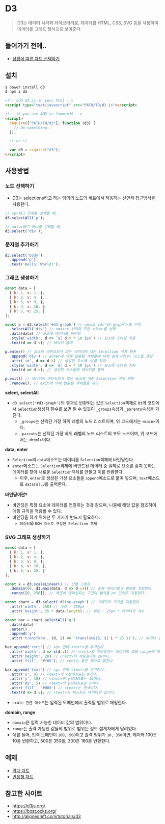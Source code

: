 # D3
> D3는 데이터 시각화 라이브러리로, 데이터를 HTML, CSS, SVG 등을 사용하여 데이터를 그래프 형식으로 보여준다.

## 들어가기 전에..
- [상황에 따른 차트 선택하기](http://extremepresentation.typepad.com/files/choosing-a-good-chart-09.pdf)

## 설치
```sh
$ bower install d3
$ npm i d3
```

```html
<!-- add d3.js in your html -->
<script type="text/javascript" src="PATH/TO/d3.js"></script>

<!-- if you use AMD or CommonJS -->
<script>
  require(["PATH/TO/d3"], function (d3) {
    // Do something..
  });

  /* or */

  var d3 = require("d3");
</script>
```

## 사용방법
### 노드 선택하기
- D3는 selections라고 하는 임의의 노드의 세트에서 작동하는 선언적 접근방식을 사용한다.
```js
// <p>태그 전체를 선택할 때,
d3.selectAll('p');

// <div>태그 하나를 선택할 때,
d3.select('div');
```

### 문자열 추가하기
```js
d3.select('body')
  .append('p')
  .text('Hello, World!');
```

### 그래프 생성하기
```js
const data = [
  { k: 1, v: 1, },
  { k: 2, v: 4, },
  { k: 3, v: 9, },
  { k: 4, v: 16, },
  { k: 5, v: 25, }
];

const p = d3.select('#d3-graph') // <main id="d3-graph">를 선택
  .selectAll('div') // <main> 하위의 모든 <div>를 선택
  .data(data) // 요소에 데이터를 바인딩
  .style('width', d => `${ d.v * 10 }px`) // 요소에 스타일 적용
  .text(d => d.v); // 데이터 출력

p.enter() // 요소와 바인드되지 않는 데이터에 대한 Selection 객체 반환
  .append('div') // enter에 의해 반환된 객체들에 대해 실제 <div> 요소를 생성
  .attr('id', d => d.k) // 생성된 요소에 id를 부여
  .style('width', d => `${ d.v * 10 }px`) // 요소에 스타일 적용
  .text(d => d.v); // 생성된 요소들에 데이터를 출력

p.exit() // 데이터와 바인드되지 않은 요소에 대한 Selection 객체 반환
  .remove(); // exit에 의해 반환된 객체들을 제거
```

__select, selectAll__
- `d3.select('#d3-graph')`의 결과로 반환되는 값은 `Selection`객체로 `D3`의 코드에서 `Selection`생성자 함수를 보면 알 수 있듯이 `_groups`속성과 `_parents`속성을 가진다.
  - `_groups`는 선택된 가장 하위 레벨의 노드 리스트이며, 위 코드에서는 `<main>`이다.
  - `_parents`는 선택된 가장 하위 레벨의 노드 리스트의 부모 노드이며, 위 코드에서는 `<html>`이다.

__data, enter__
- `Selection`의 `data`메소드는 데이터를 `Selection`객체에 바인딩한다.
- `enter`메소드는 `Selection`객체에 바인드된 데이터 중 실제로 요소를 갖지 못하는 데이터를 찾아 새로운 `Selection`객체를 만들고 이를 반환한다.
  - 이후, `enter`로 생성된 가상 요소들을 `append`메소드로 붙여 넣으며, `text`메소드로 `data[n].v`를 출력한다.

__바인딩이란?__
- 바인딩은 특정 요소에 데이터를 연결하는 것과 같으며, 나중에 해당 값을 참조하여 매핑 규칙을 적용할 수 있다.
- 바인딩을 하기 위해선 두 가지가 반드시 필요하다.
  - `데이터`와 `DOM 요소로 구성된 Selection 객체`

### SVG 그래프 생성하기
```js
const data = [
  { k: 1, v: 1, },
  { k: 2, v: 4, },
  { k: 3, v: 9, },
  { k: 4, v: 16, },
  { k: 5, v: 25, }
];

const x = d3.scaleLinear() // 선형 그래프
  .domain([0, d3.max(data, d => d.v)]) // 실제 데이터들의 범위를 지정한다.
  .range([0, 250]); // 화면에 렌더링되는 구간의 범위를 px 단위로 지정한다.

const chart = d3.select('#line-graph') // 그래프의 크기를 지정한다.
  .attr('width', 250) // 가로 : 250px
  .attr('height', 25 * data.length); // 세로 : 25px * 데이터의 개수

const bar = chart.selectAll('g')
  .data(data)
  .enter()
  .append('g')
  .attr('transform', (d, i) => `translate(0, ${ i * 25 })`); // 바마다 25px만큼 간격을 준다.

bar.append('rect') // <g> 안에 <rect>를 추가한다.
  .attr('width', d => x(d.v)) // <rect>의 가로길이는 데이터의 값을 range에 매핑한 값이다.
  .attr('height', 20) // <rect>의 세로길이는 20이다.
  .attr('fill', '#f00'); // rect는 붉은 색으로 칠한다.

bar.append('text') // <g> 안에 <text>를 추가한다.
  .attr('x', 0) // <text>의 x절대좌표는 0이다.
  .attr('y', 10) // <text>의 y절대좌표는 10이다.
  .attr('dy', 5) // <text>의 y상대좌표는 5이다.
  .attr('fill', '#000') // <text>는 흰색이다.
  .text(d => d.v); // <text>의 텍스트는 데이터의 값이다.
```

- `scale 관련 메소드`는 입력된 도메인에서 출력될 범위로 매핑한다.

__domain, range__
- `domain`은 입력 가능한 데이터 값의 범위이다.
- `range`는 출력 가능한 값들의 범위로 범위는 정보 설계자에게 달려있다.
- 예를 들어, 입력 도메인이 `100, 500`이고 출력 범위가 `10, 350`이면, 데이터 100은 10을 반환하고, 500은 350을, 300은 180을 반환한다.

## 예제
- [막대 차트](https://github.com/wonism/TIL/tree/master/front-end/libraries/d3/svg-bar-chart)
- [반응형 차트](https://github.com/wonism/TIL/tree/master/front-end/libraries/d3/responsive-chart)

## 참고한 사이트
- https://d3js.org/
- https://bost.ocks.org/
- http://alignedleft.com/tutorials/d3

<!--
## 나중에 참고할 사이트
[bost blog](https://bost.ocks.org)
[awesome d3](https://github.com/wbkd/awesome-d3#charts)
[visual cinnamon](https://www.visualcinnamon.com/category/d3-js)
[SVG Primer](http://alignedleft.com/tutorials/d3/an-svg-primer)
[Introducing d3-scale](https://medium.com/@mbostock/introducing-d3-scale-61980c51545f)
[Introducing d3-shape](https://medium.com/@mbostock/introducing-d3-shape-73f8367e6d12)
[d3-selections](https://github.com/d3/d3-selection#d3-selection)
[Thinking with Joins](https://bost.ocks.org/mike/join/)
[d3-collection](https://github.com/d3/d3-collection/blob/master/README.md#d3-collection)
[d3-hierarchy](https://github.com/d3/d3-hierarchy#d3-hierarchy)
[d3-zoom](https://github.com/d3/d3-zoom#d3-zoom)
[d3-zoom examples](http://blockbuilder.org/search#text=zoom;user=mbostock;d3version=v4)
[d3-force](https://github.com/d3/d3-force#d3-force)
[block builder search](http://blockbuilder.org/search)
[Scott Murray Blog](http://alignedleft.com/tutorials/d3/chaining-methods)
[Aligned Left's project](http://alignedleft.com/projects/2014/easy-as-pi/)
-->

